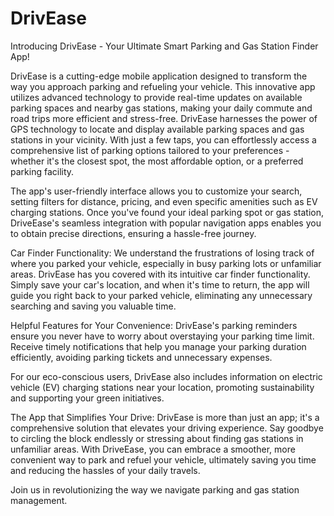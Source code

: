 # DrivEase

Introducing DrivEase - Your Ultimate Smart Parking and Gas Station Finder App!

DrivEase is a cutting-edge mobile application designed to transform the way you approach parking and refueling your vehicle. This innovative app utilizes advanced technology to provide real-time updates on available parking spaces and nearby gas stations, making your daily commute and road trips more efficient and stress-free.
DrivEase harnesses the power of GPS technology to locate and display available parking spaces and gas stations in your vicinity. With just a few taps, you can effortlessly access a comprehensive list of parking options tailored to your preferences - whether it's the closest spot, the most affordable option, or a preferred parking facility.

The app's user-friendly interface allows you to customize your search, setting filters for distance, pricing, and even specific amenities such as EV charging stations. Once you've found your ideal parking spot or gas station, DriveEase's seamless integration with popular navigation apps enables you to obtain precise directions, ensuring a hassle-free journey.

Car Finder Functionality:
We understand the frustrations of losing track of where you parked your vehicle, especially in busy parking lots or unfamiliar areas. DrivEase has you covered with its intuitive car finder functionality. Simply save your car's location, and when it's time to return, the app will guide you right back to your parked vehicle, eliminating any unnecessary searching and saving you valuable time.

Helpful Features for Your Convenience:
DrivEase's parking reminders ensure you never have to worry about overstaying your parking time limit. Receive timely notifications that help you manage your parking duration efficiently, avoiding parking tickets and unnecessary expenses.

For our eco-conscious users, DrivEase also includes information on electric vehicle (EV) charging stations near your location, promoting sustainability and supporting your green initiatives.

The App that Simplifies Your Drive:
DrivEase is more than just an app; it's a comprehensive solution that elevates your driving experience. Say goodbye to circling the block endlessly or stressing about finding gas stations in unfamiliar areas. With DriveEase, you can embrace a smoother, more convenient way to park and refuel your vehicle, ultimately saving you time and reducing the hassles of your daily travels.

Join us in revolutionizing the way we navigate parking and gas station management.
